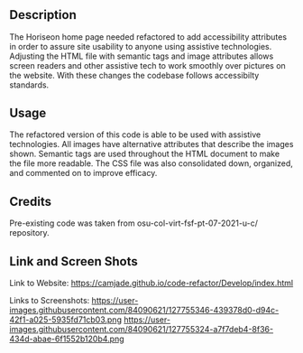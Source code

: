 # <Code-Refactor>

## Description

The Horiseon home page needed refactored to add accessibility attributes in order to assure site usability to anyone using assistive technologies. Adjusting the HTML file with semantic tags and image attributes allows screen readers and other assistive tech to work smoothly over pictures on the website. With these changes the codebase follows accessibilty standards.


## Usage

The refactored version of this code is able to be used with assistive technologies. All images have alternative attributes that describe the images shown. Semantic tags are used throughout the HTML document to make the file more readable. The CSS file was also consolidated down, organized, and commented on to improve efficacy.

## Credits

Pre-existing code was taken from osu-col-virt-fsf-pt-07-2021-u-c/ repository.

## Link and Screen Shots
  
  Link to Website:
  https://camjade.github.io/code-refactor/Develop/index.html
  
  Links to Screenshots:
  https://user-images.githubusercontent.com/84090621/127755346-439378d0-d94c-42f1-a025-5935fd71cb03.png
  https://user-images.githubusercontent.com/84090621/127755324-a7f7deb4-8f36-434d-abae-6f1552b120b4.png
  


